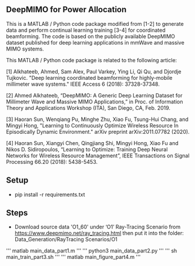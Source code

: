 ## DeepMIMO for Power Allocation

This is a MATLAB / Python code package modified from [1-2] to generate data and perform continual learning training [3-4] for coordinated beamforming. The code is based on the publicly available DeepMIMO dataset published for deep learning applications in mmWave and massive MIMO systems. 

This MATLAB / Python code package is related to the following article:

[1] Alkhateeb, Ahmed, Sam Alex, Paul Varkey, Ying Li, Qi Qu, and Djordje Tujkovic. "Deep learning coordinated beamforming for highly-mobile millimeter wave systems." IEEE Access 6 (2018): 37328-37348.

[2] Ahmed Alkhateeb, “DeepMIMO: A Generic Deep Learning Dataset for Millimeter Wave and Massive MIMO Applications,” in Proc. of Information Theory and Applications Workshop (ITA), San Diego, CA, Feb. 2019.

[3] Haoran Sun, Wenqiang Pu, Minghe Zhu,  Xiao Fu, Tsung-Hui Chang, and Mingyi Hong, "Learning to Continuously Optimize Wireless Resource In Episodically Dynamic Environment." arXiv preprint arXiv:2011.07782 (2020).

[4] Haoran Sun, Xiangyi Chen, Qingjiang Shi, Mingyi Hong, Xiao Fu and Nikos D. Sidiropoulos, “Learning to Optimize: Training Deep Neural Networks for Wireless Resource Management”, IEEE Transactions on Signal Processing 66.20 (2018): 5438-5453. 
 
 
## Setup

- pip install -r requirements.txt


## Steps

- Download source data 'O1_60' under ‘O1’ Ray-Tracing Scenario from https://www.deepmimo.net/ray_tracing.html then put it into the folder: Data_Generation/RayTracing Scenarios/O1

'''
matlab main_data_part1.m
'''
'''
python3 main_data_part2.py
'''
'''
sh main_train_part3.sh
'''
'''
matlab main_figure_part4.m
'''
